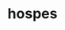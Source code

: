 ---
title: hospes
meaning: host or guest
ch: [sixteen, 7r]
pos: nounthird
genitive: hospitis
abbgender: m./f.
abbgender2: masc./fem.
gender: masculine/feminine
declension: third
derivative: hospitality
six: y
---
